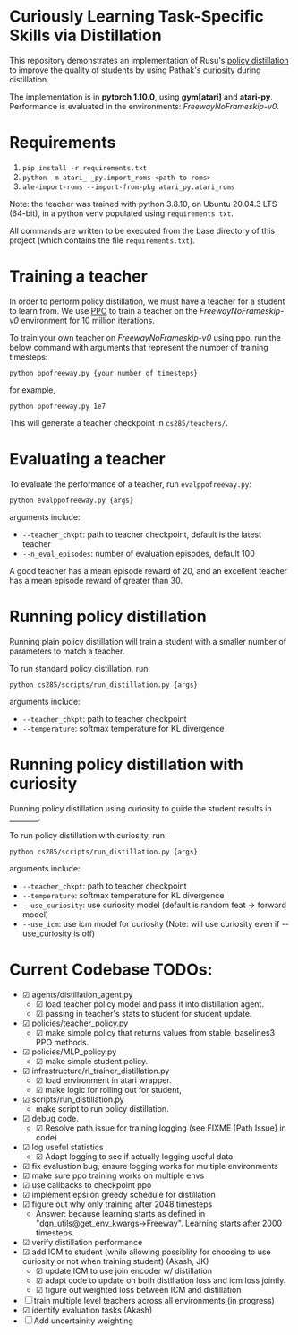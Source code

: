 # Curiously Learning Task-Specific Skills via Distillation

This repository demonstrates an implementation of Rusu's [policy distillation](https://arxiv.org/abs/1511.06295) to improve the quality of students by using Pathak's [curiosity](https://arxiv.org/abs/1705.05363) during distillation.

The implementation is in **pytorch 1.10.0**, using **gym[atari]** and **atari-py**. Performance is evaluated in the environments: *FreewayNoFrameskip-v0*.

# Requirements

1. `pip install -r requirements.txt`
2. `python -m atari_-_py.import_roms <path to roms>`
3. `ale-import-roms --import-from-pkg atari_py.atari_roms`

Note: the teacher was trained with python 3.8.10, on Ubuntu 20.04.3 LTS (64-bit), in a python venv populated using `requirements.txt`.

All commands are written to be executed from the base directory of this project (which contains the file `requirements.txt`).

# Training a teacher

In order to perform policy distillation, we must have a teacher for a student to learn from. We use [PPO](https://arxiv.org/abs/1707.06347) to train a teacher on the *FreewayNoFrameskip-v0* environment for 10 million iterations. 

To train your own teacher on *FreewayNoFrameskip-v0* using ppo, run the below command with arguments that represent the number of training timesteps:

    python ppofreeway.py {your number of timesteps}

for example,

    python ppofreeway.py 1e7

This will generate a teacher checkpoint in `cs285/teachers/`.

# Evaluating a teacher

To evaluate the performance of a teacher, run `evalppofreeway.py`:

    python evalppofreeway.py {args}

arguments include:
- `--teacher_chkpt`: path to teacher checkpoint, default is the latest teacher
- `--n_eval_episodes`: number of evaluation episodes, default 100

A good teacher has a mean episode reward of 20, and an excellent teacher has a mean episode reward of greater than 30. 

# Running policy distillation

Running plain policy distillation will train a student with a smaller number of parameters to match a teacher.

To run standard policy distillation, run:

    python cs285/scripts/run_distillation.py {args}

arguments include:
- `--teacher_chkpt`: path to teacher checkpoint
- `--temperature`: softmax temperature for KL divergence

# Running policy distillation with curiosity

Running policy distillation using curiosity to guide the student results in ________.

To run policy distillation with curiosity, run:

    python cs285/scripts/run_distillation.py {args}

arguments include:
- `--teacher_chkpt`: path to teacher checkpoint
- `--temperature`: softmax temperature for KL divergence
- `--use_curiosity`: use curiosity model (default is random feat -> forward model)
- `--use_icm`: use icm model for curiosity (Note: will use curiosity even if --use_curiosity is off)

# Current Codebase TODOs:
- ☑ agents/distillation_agent.py
    - ☑ load teacher policy model and pass it into distillation agent.
    - ☑ passing in teacher's stats to student for student update.
- ☑ policies/teacher_policy.py
    - ☑ make simple policy that returns values from stable_baselines3 PPO methods.
- ☑ policies/MLP_policy.py
    - ☑ make simple student policy.
- ☑ infrastructure/rl_trainer_distillation.py
    - ☑ load environment in atari wrapper.
    - ☑ make logic for rolling out for student, 
- ☑ scripts/run_distillation.py
    - make script to run policy distillation.
- ☑ debug code.
    - ☑ Resolve path issue for training logging (see FIXME [Path Issue] in code)
- ☑ log useful statistics
    - ☑ Adapt logging to see if actually logging useful data
- ☑ fix evaluation bug, ensure logging works for multiple environments
- ☑ make sure ppo training works on multiple envs
- ☑ use callbacks to checkpoint ppo
- ☑ implement epsilon greedy schedule for distillation
- ☑ figure out why only training after 2048 timesteps
    - Answer: because learning starts as defined in "dqn_utils@get_env_kwargs->Freeway". Learning starts after 2000 timesteps.
- ☑ verify distillation performance
- ☑ add ICM to student (while allowing possiblity for choosing to use curiosity or not when training student) (Akash, JK)
    - ☑ update ICM to use join encoder w/ distillation
    - ☑ adapt code to update on both distillation loss and icm loss jointly.
    - ☑ figure out weighted loss between ICM and distillation
- ☐ train multiple level teachers across all environments (in progress)
- ☑ identify evaluation tasks (Akash)
- ☐ Add uncertainity weighting

